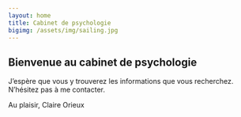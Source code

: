 ```yaml
---
layout: home
title: Cabinet de psychologie
bigimg: /assets/img/sailing.jpg
---
```


Bienvenue au cabinet de psychologie
---

J’espère que vous y trouverez les informations que vous recherchez. N’hésitez pas à me contacter.

Au plaisir, Claire Orieux
